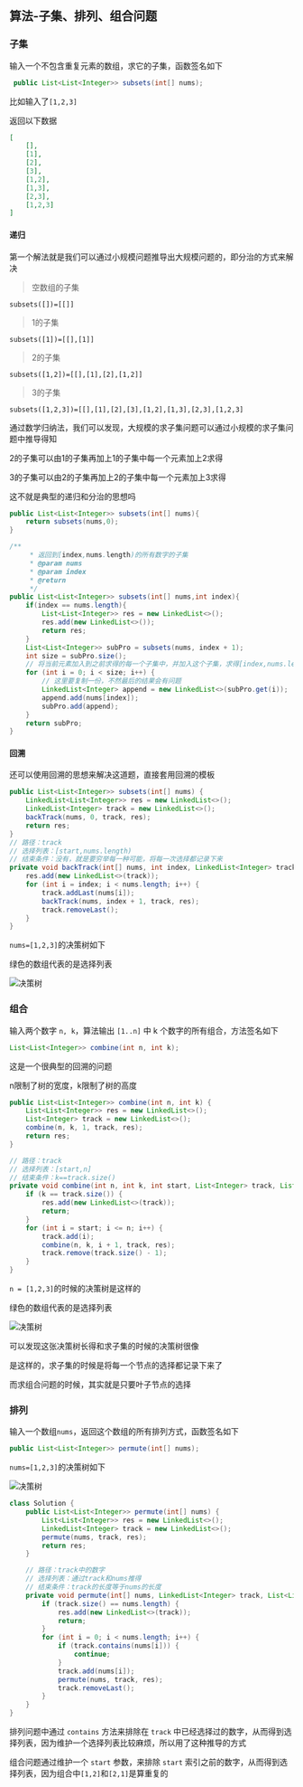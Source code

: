 ## 算法-子集、排列、组合问题

### 子集

输入一个不包含重复元素的数组，求它的子集，函数签名如下

```java
 public List<List<Integer>> subsets(int[] nums);
```

 比如输入了`[1,2,3]`

返回以下数据

 ```json
 [
     [],
     [1],
     [2],
     [3],
     [1,2],
     [1,3],
     [2,3],
     [1,2,3]
 ]
 ```

#### 递归

第一个解法就是我们可以通过小规模问题推导出大规模问题的，即分治的方式来解决

> 空数组的子集

`subsets([])=[[]]`

> 1的子集

`subsets([1])=[[],[1]]`

> 2的子集

`subsets([1,2])=[[],[1],[2],[1,2]]`

>  3的子集

 `subsets([1,2,3])=[[],[1],[2],[3],[1,2],[1,3],[2,3],[1,2,3]`

 通过数学归纳法，我们可以发现，大规模的求子集问题可以通过小规模的求子集问题中推导得知

 2的子集可以由1的子集再加上1的子集中每一个元素加上2求得

 3的子集可以由2的子集再加上2的子集中每一个元素加上3求得

 这不就是典型的递归和分治的思想吗

```java
public List<List<Integer>> subsets(int[] nums){
    return subsets(nums,0);
}

/**
     * 返回到[index,nums.length)的所有数字的子集
     * @param nums
     * @param index
     * @return
     */
public List<List<Integer>> subsets(int[] nums,int index){
    if(index == nums.length){
        List<List<Integer>> res = new LinkedList<>();
        res.add(new LinkedList<>());
        return res;
    }
    List<List<Integer>> subPro = subsets(nums, index + 1);
    int size = subPro.size();
    // 将当前元素加入到之前求得的每一个子集中，并加入这个子集，求得[index,nums.length)的子集
    for (int i = 0; i < size; i++) {
        // 这里要复制一份，不然最后的结果会有问题
        LinkedList<Integer> append = new LinkedList<>(subPro.get(i));
        append.add(nums[index]);
        subPro.add(append);
    }
    return subPro;
}
```

#### 回溯

还可以使用回溯的思想来解决这道题，直接套用回溯的模板

```java
public List<List<Integer>> subsets(int[] nums) {
    LinkedList<List<Integer>> res = new LinkedList<>();
    LinkedList<Integer> track = new LinkedList<>();
    backTrack(nums, 0, track, res);
    return res;
}
// 路径：track
// 选择列表：[start,nums.length)
// 结束条件：没有，就是要穷举每一种可能，将每一次选择都记录下来
private void backTrack(int[] nums, int index, LinkedList<Integer> track, LinkedList<List<Integer>> res) {
    res.add(new LinkedList<>(track));
    for (int i = index; i < nums.length; i++) {
        track.addLast(nums[i]);
        backTrack(nums, index + 1, track, res);
        track.removeLast();
    }
}
```

`nums=[1,2,3]`的决策树如下

绿色的数组代表的是选择列表

![决策树](算法-子集、排列、组合问题/image-20221020121829600.png)

### 组合

输入两个数字 `n, k`，算法输出 `[1..n]` 中 k 个数字的所有组合，方法签名如下

```java
List<List<Integer>> combine(int n, int k);
```

这是一个很典型的回溯的问题

n限制了树的宽度，k限制了树的高度

```java
public List<List<Integer>> combine(int n, int k) {
    List<List<Integer>> res = new LinkedList<>();
    List<Integer> track = new LinkedList<>();
    combine(n, k, 1, track, res);
    return res;
}

// 路径：track
// 选择列表：[start,n]
// 结束条件：k==track.size()
private void combine(int n, int k, int start, List<Integer> track, List<List<Integer>> res) {
    if (k == track.size()) {
        res.add(new LinkedList<>(track));
        return;
    }
    for (int i = start; i <= n; i++) {
        track.add(i);
        combine(n, k, i + 1, track, res);
        track.remove(track.size() - 1);
    }
}
```

`n = [1,2,3]`的时候的决策树是这样的

绿色的数组代表的是选择列表

![决策树](算法-子集、排列、组合问题/image-20221020145909627.png)

可以发现这张决策树长得和求子集的时候的决策树很像

是这样的，求子集的时候是将每一个节点的选择都记录下来了

而求组合问题的时候，其实就是只要叶子节点的选择

### 排列

输入一个数组`nums`，返回这个数组的所有排列方式，函数签名如下

```java
public List<List<Integer>> permute(int[] nums);
```

`nums=[1,2,3]`的决策树如下

![决策树](算法-子集、排列、组合问题/image-20221020153446450.png)

```java
class Solution {
    public List<List<Integer>> permute(int[] nums) {
        List<List<Integer>> res = new LinkedList<>();
        LinkedList<Integer> track = new LinkedList<>();
        permute(nums, track, res);
        return res;
    }

    // 路径：track中的数字
    // 选择列表：通过track和nums推得
    // 结束条件：track的长度等于nums的长度
    private void permute(int[] nums, LinkedList<Integer> track, List<List<Integer>> res) {
        if (track.size() == nums.length) {
            res.add(new LinkedList<>(track));
            return;
        }
        for (int i = 0; i < nums.length; i++) {
            if (track.contains(nums[i])) {
                continue;
            }
            track.add(nums[i]);
            permute(nums, track, res);
            track.removeLast();
        }
    }
}
```

排列问题中通过 `contains` 方法来排除在 `track` 中已经选择过的数字，从而得到选择列表，因为维护一个选择列表比较麻烦，所以用了这种推导的方式

组合问题通过维护一个 `start` 参数，来排除 `start` 索引之前的数字，从而得到选择列表，因为组合中`[1,2]`和`[2,1]`是算重复的
